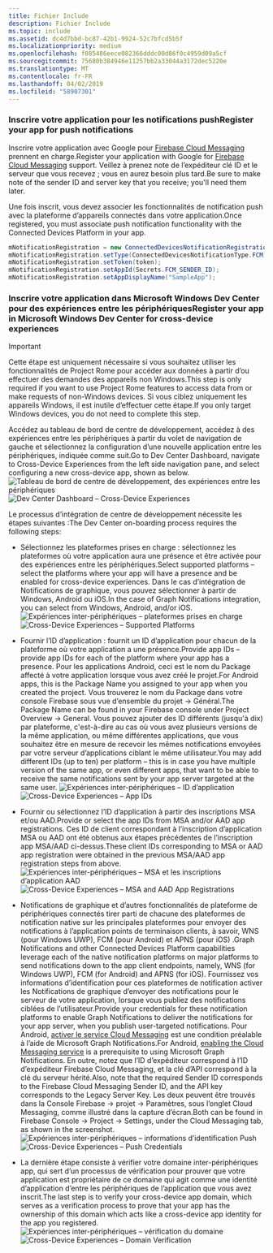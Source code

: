 ```yaml
---
title: Fichier Include
description: Fichier Include
ms.topic: include
ms.assetid: dc4d7bbd-bc87-42b1-9924-52c7bfcd5b5f
ms.localizationpriority: medium
ms.openlocfilehash: f085486eece082366dddc00d86f0c4959d09a5cf
ms.sourcegitcommit: 75680b384946e11257bb2a33044a3172dec5220e
ms.translationtype: MT
ms.contentlocale: fr-FR
ms.lasthandoff: 04/02/2019
ms.locfileid: "58907301"
---
```

### <a name="register-your-app-for-push-notifications"></a><span data-ttu-id="e7016-103">Inscrire votre application pour les notifications push</span><span class="sxs-lookup"><span data-stu-id="e7016-103">Register your app for push notifications</span></span>

<span data-ttu-id="e7016-104">Inscrire votre application avec Google pour [Firebase Cloud Messaging](https://firebase.google.com/docs/cloud-messaging/android/client) prennent en charge.</span><span class="sxs-lookup"><span data-stu-id="e7016-104">Register your application with Google for [Firebase Cloud Messaging](https://firebase.google.com/docs/cloud-messaging/android/client) support.</span></span> <span data-ttu-id="e7016-105">Veillez à prenez note de l’expéditeur clé ID et le serveur que vous recevez ; vous en aurez besoin plus tard.</span><span class="sxs-lookup"><span data-stu-id="e7016-105">Be sure to make note of the sender ID and server key that you receive; you'll need them later.</span></span>

<span data-ttu-id="e7016-106">Une fois inscrit, vous devez associer les fonctionnalités de notification push avec la plateforme d’appareils connectés dans votre application.</span><span class="sxs-lookup"><span data-stu-id="e7016-106">Once registered, you must associate push notification functionality with the Connected Devices Platform in your app.</span></span>

```Java
mNotificationRegistration = new ConnectedDevicesNotificationRegistration();
mNotificationRegistration.setType(ConnectedDevicesNotificationType.FCM);
mNotificationRegistration.setToken(token);
mNotificationRegistration.setAppId(Secrets.FCM_SENDER_ID);
mNotificationRegistration.setAppDisplayName("SampleApp");
```

### <a name="register-your-app-in-microsoft-windows-dev-center-for-cross-device-experiences"></a><span data-ttu-id="e7016-107">Inscrire votre application dans Microsoft Windows Dev Center pour des expériences entre les périphériques</span><span class="sxs-lookup"><span data-stu-id="e7016-107">Register your app in Microsoft Windows Dev Center for cross-device experiences</span></span>

> [!IMPORTANT]
> <span data-ttu-id="e7016-108">Cette étape est uniquement nécessaire si vous souhaitez utiliser les fonctionnalités de Project Rome pour accéder aux données à partir d’ou effectuer des demandes des appareils non Windows.</span><span class="sxs-lookup"><span data-stu-id="e7016-108">This step is only required if you want to use Project Rome features to access data from or make requests of non-Windows devices.</span></span> <span data-ttu-id="e7016-109">Si vous ciblez uniquement les appareils Windows, il est inutile d’effectuer cette étape.</span><span class="sxs-lookup"><span data-stu-id="e7016-109">If you only target Windows devices, you do not need to complete this step.</span></span>

<span data-ttu-id="e7016-110">Accédez au tableau de bord de centre de développement, accédez à des expériences entre les périphériques à partir du volet de navigation de gauche et sélectionnez la configuration d’une nouvelle application entre les périphériques, indiquée comme suit.</span><span class="sxs-lookup"><span data-stu-id="e7016-110">Go to Dev Center Dashboard, navigate to Cross-Device Experiences from the left side navigation pane, and select configuring a new cross-device app, shown as below.</span></span>
<span data-ttu-id="e7016-111">![Tableau de bord de centre de développement, des expériences entre les périphériques](../../notifications/media/dev_center_portal/dev_center_portal_1_overview.png)</span><span class="sxs-lookup"><span data-stu-id="e7016-111">![Dev Center Dashboard – Cross-Device Experiences](../../notifications/media/dev_center_portal/dev_center_portal_1_overview.png)</span></span>

<span data-ttu-id="e7016-112">Le processus d’intégration de centre de développement nécessite les étapes suivantes :</span><span class="sxs-lookup"><span data-stu-id="e7016-112">The Dev Center on-boarding process requires the following steps:</span></span>
* <span data-ttu-id="e7016-113">Sélectionnez les plateformes prises en charge : sélectionnez les plateformes où votre application aura une présence et être activée pour des expériences entre les périphériques.</span><span class="sxs-lookup"><span data-stu-id="e7016-113">Select supported platforms – select the platforms where your app will have a presence and be enabled for cross-device experiences.</span></span> <span data-ttu-id="e7016-114">Dans le cas d’intégration de Notifications de graphique, vous pouvez sélectionner à partir de Windows, Android ou iOS.</span><span class="sxs-lookup"><span data-stu-id="e7016-114">In the case of Graph Notifications integration, you can select from Windows, Android, and/or iOS.</span></span>
<span data-ttu-id="e7016-115">![Expériences inter-périphériques – plateformes prises en charge](../../notifications/media/dev_center_portal/dev_center_portal_2_supported_platforms.png)</span><span class="sxs-lookup"><span data-stu-id="e7016-115">![Cross-Device Experiences – Supported Platforms](../../notifications/media/dev_center_portal/dev_center_portal_2_supported_platforms.png)</span></span>

* <span data-ttu-id="e7016-116">Fournir l’ID d’application : fournit un ID d’application pour chacun de la plateforme où votre application a une présence.</span><span class="sxs-lookup"><span data-stu-id="e7016-116">Provide app IDs – provide app IDs for each of the platform where your app has a presence.</span></span> <span data-ttu-id="e7016-117">Pour les applications Android, ceci est le nom du Package affecté à votre application lorsque vous avez créé le projet.</span><span class="sxs-lookup"><span data-stu-id="e7016-117">For Android apps, this is the Package Name you assigned to your app when you created the project.</span></span> <span data-ttu-id="e7016-118">Vous trouverez le nom du Package dans votre console Firebase sous vue d’ensemble du projet -> Général.</span><span class="sxs-lookup"><span data-stu-id="e7016-118">The Package Name can be found in your Firebase console under Project Overview -> General.</span></span> <span data-ttu-id="e7016-119">Vous pouvez ajouter des ID différents (jusqu'à dix) par plateforme, c'est-à-dire au cas où vous avez plusieurs versions de la même application, ou même différentes applications, que vous souhaitez être en mesure de recevoir les mêmes notifications envoyées par votre serveur d’applications ciblant le même utilisateur.</span><span class="sxs-lookup"><span data-stu-id="e7016-119">You may add different IDs (up to ten) per platform – this is in case you have multiple version of the same app, or even different apps, that want to be able to receive the same notifications sent by your app server targeted at the same user.</span></span> 
<span data-ttu-id="e7016-120">![Expériences inter-périphériques – ID d’application](../../notifications/media/dev_center_portal/dev_center_portal_3_app_ids.png)</span><span class="sxs-lookup"><span data-stu-id="e7016-120">![Cross-Device Experiences – App IDs](../../notifications/media/dev_center_portal/dev_center_portal_3_app_ids.png)</span></span>

* <span data-ttu-id="e7016-121">Fournir ou sélectionnez l’ID d’application à partir des inscriptions MSA et/ou AAD.</span><span class="sxs-lookup"><span data-stu-id="e7016-121">Provide or select the app IDs from MSA and/or AAD app registrations.</span></span> <span data-ttu-id="e7016-122">Ces ID de client correspondant à l’inscription d’application MSA ou AAD ont été obtenus aux étapes précédentes de l’inscription app MSA/AAD ci-dessus.</span><span class="sxs-lookup"><span data-stu-id="e7016-122">These client IDs corresponding to MSA or AAD app registration were obtained in the previous MSA/AAD app registration steps from above.</span></span> 
<span data-ttu-id="e7016-123">![Expériences inter-périphériques – MSA et les inscriptions d’application AAD](../../notifications/media/dev_center_portal/dev_center_portal_4_msa_aad_connections.png)</span><span class="sxs-lookup"><span data-stu-id="e7016-123">![Cross-Device Experiences – MSA and AAD App Registrations](../../notifications/media/dev_center_portal/dev_center_portal_4_msa_aad_connections.png)</span></span>

* <span data-ttu-id="e7016-124">Notifications de graphique et d’autres fonctionnalités de plateforme de périphériques connectés tirer parti de chacune des plateformes de notification native sur les principales plateformes pour envoyer des notifications à l’application points de terminaison clients, à savoir, WNS (pour Windows UWP), FCM (pour Android) et APNS (pour iOS) .</span><span class="sxs-lookup"><span data-stu-id="e7016-124">Graph Notifications and other Connected Devices Platform capabilities leverage each of the native notification platforms on major platforms to send notifications down to the app client endpoints, namely, WNS (for Windows UWP), FCM (for Android) and APNS (for iOS).</span></span> <span data-ttu-id="e7016-125">Fournissez vos informations d’identification pour ces plateformes de notification activer les Notifications de graphique d’envoyer des notifications pour le serveur de votre application, lorsque vous publiez des notifications ciblées de l’utilisateur.</span><span class="sxs-lookup"><span data-stu-id="e7016-125">Provide your credentials for these notification platforms to enable Graph Notifications to deliver the notifications for your app server, when you publish user-targeted notifications.</span></span> <span data-ttu-id="e7016-126">Pour Android, [activer le service Cloud Messaging](https://firebase.google.com/docs/cloud-messaging/android/client) est une condition préalable à l’aide de Microsoft Graph Notifications.</span><span class="sxs-lookup"><span data-stu-id="e7016-126">For Android, [enabling the Cloud Messaging service](https://firebase.google.com/docs/cloud-messaging/android/client) is a prerequisite to using Microsoft Graph Notifications.</span></span> <span data-ttu-id="e7016-127">En outre, notez que l’ID d’expéditeur correspond à l’ID d’expéditeur Firebase Cloud Messaging, et la clé d’API correspond à la clé du serveur hérité.</span><span class="sxs-lookup"><span data-stu-id="e7016-127">Also, note that the required Sender ID corresponds to the Firebase Cloud Messaging Sender ID, and the API key corresponds to the Legacy Server Key.</span></span> <span data-ttu-id="e7016-128">Les deux peuvent être trouvés dans la Console Firebase -> projet -> Paramètres, sous l’onglet Cloud Messaging, comme illustré dans la capture d’écran.</span><span class="sxs-lookup"><span data-stu-id="e7016-128">Both can be found in Firebase Console -> Project -> Settings, under the Cloud Messaging tab, as shown in the screenshot.</span></span>
<span data-ttu-id="e7016-129">![Expériences inter-périphériques – informations d’identification Push](../../notifications/media/dev_center_portal/dev_center_portal_5_push_credentials.png)</span><span class="sxs-lookup"><span data-stu-id="e7016-129">![Cross-Device Experiences – Push Credentials](../../notifications/media/dev_center_portal/dev_center_portal_5_push_credentials.png)</span></span>

* <span data-ttu-id="e7016-130">La dernière étape consiste à vérifier votre domaine inter-périphériques app, qui sert d’un processus de vérification pour prouver que votre application est propriétaire de ce domaine qui agit comme une identité d’application d’entre les périphériques de l’application que vous avez inscrit.</span><span class="sxs-lookup"><span data-stu-id="e7016-130">The last step is to verify your cross-device app domain, which serves as a verification process to prove that your app has the ownership of this domain which acts like a cross-device app identity for the app you registered.</span></span>
<span data-ttu-id="e7016-131">![Expériences inter-périphériques – vérification du domaine](../../notifications/media/dev_center_portal/dev_center_portal_6_domain_verification.png)</span><span class="sxs-lookup"><span data-stu-id="e7016-131">![Cross-Device Experiences – Domain Verification](../../notifications/media/dev_center_portal/dev_center_portal_6_domain_verification.png)</span></span>
